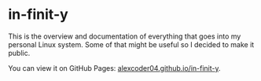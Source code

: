 
# in-finit-y

This is the overview and documentation of everything that goes into my personal Linux system. Some of that might be useful so I decided to make it public.

You can view it on GitHub Pages: [alexcoder04.github.io/in-finit-y](https://alexcoder04.github.io/in-finit-y/).

